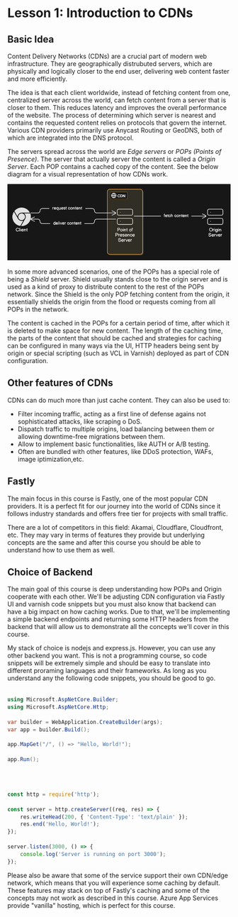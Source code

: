 # Lesson 1: Introduction to CDNs

## Basic Idea

Content Delivery Networks (CDNs) are a crucial part of modern web infrastructure. They are geographically distrubuted servers, which are physically and logically closer to the end user, delivering web content faster and more efficiently.

The idea is that each client worldwide, instead of fetching content from one, centralized server across the world, can fetch content from a server that is closer to them. This reduces latency and improves the overall performance of the website. The process of determining which server is nearest and contains the requested content relies on protocols that govern the internet. Various CDN providers primarily use Anycast Routing or GeoDNS, both of which are integrated into the DNS protocol.

The servers spread across the world are *Edge servers* or *POPs (Points of Presence)*. The server that actually server the content is called a *Origin Server*. Each POP contains a cached copy of the content. See the below diagram for a visual representation of how CDNs work.

![CDN Diagram](../../../public/lesson1/cdn-diagram.png)

In some more advanced scenarios, one of the POPs has a special role of being a *Shield* server. Shield usually stands close to the origin server and is used as a kind of proxy to distribute content to the rest of the POPs network. Since the Shield is the only POP fetching content from the origin, it essentially shields the origin from the flood or requests coming from all POPs in the network.

The content is cached in the POPs for a certain period of time, after which it is deleted to make space for new content. The length of the caching time, the parts of the content that should be cached and strategies for caching can be configured in many ways via the UI, HTTP headers being sent by origin or special scripting (such as VCL in Varnish) deployed as part of CDN configuration.

## Other features of CDNs

CDNs can do much more than just cache content. They can also be used to:

- Filter incoming traffic, acting as a first line of defense agains not sophisticated attacks, like scraping o DoS.
- Dispatch traffic to multiple origins, load balancing between them or allowing downtime-free migrations between them.
- Allow to implement basic functionalities, like AUTH or A/B testing.
- Often are bundled with other features, like DDoS protection, WAFs, image iptimization,etc.

## Fastly

The main focus in this course is Fastly, one of the most popular CDN providers. It is a perfect fit for our journey into the world of CDNs since it follows industry standards and offers free tier for projects with small traffic.

There are a lot of competitors in this field: Akamai, Cloudflare, Cloudfront, etc. They may vary in terms of features they provide but underlying concepts are the same and after this course you should be able to understand how to use them as well.

## Choice of Backend

The main goal of this course is deep understanding how POPs and Origin cooperate with each other. We'll be adjusting CDN configuration via Fastly UI and varnish code snippets but you must also know that backend can have a big impact on how caching works. Due to that, we'll be implementing a simple backend endpoints and returning some HTTP headers from the backend that will allow us to demonstrate all the concepts we'll cover in this course.

My stack of choice is nodejs and express.js. However, you can use any other backend you want. This is not a programming course, so code snippets will be extremely simple and should be easy to translate into different proraming languages and their frameworks. As long as you understand any the following code snippets, you should be good to go.

```csharp

using Microsoft.AspNetCore.Builder;
using Microsoft.AspNetCore.Http;

var builder = WebApplication.CreateBuilder(args);
var app = builder.Build();

app.MapGet("/", () => "Hello, World!");

app.Run();
```
&nbsp;
```javascript

const http = require('http');

const server = http.createServer((req, res) => {
    res.writeHead(200, { 'Content-Type': 'text/plain' });
    res.end('Hello, World!');
});

server.listen(3000, () => {
    console.log('Server is running on port 3000');
});
```

Please also be aware that some of the service support their own CDN/edge network, which means that you will experience some caching by default. These features may stack on top of Fastly's caching and some of the concepts may not work as described in this course. Azure App Services provide "vanilla" hosting, which is perfect for this course.
